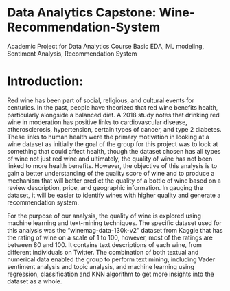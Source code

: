 # Data Analytics Capstone: Wine-Recommendation-System
Academic Project for Data Analytics Course
Basic EDA, ML modeling, Sentiment Analysis, Recommendation System

# Introduction:
Red wine has been part of social, religious, and cultural events for centuries. In the past, people have theorized that red wine benefits health, particularly alongside a balanced diet. A 2018 study notes that drinking red wine in moderation has positive links to cardiovascular disease, atherosclerosis, hypertension, certain types of cancer, and type 2 diabetes. These links to human health were the primary motivation in looking at a wine dataset as initially the goal of the group for this project was to look at something that could affect health, though the dataset chosen has all types of wine not just red wine and ultimately, the quality of wine has not been linked to more health benefits. However, the objective of this analysis is to gain a better understanding of the quality score of wine and to produce a mechanism that will better predict the quality of a bottle of wine based on a review description, price, and geographic information. In gauging the dataset, it will be easier to identify wines with higher quality and generate a recommendation system.

For the purpose of our analysis, the quality of wine is explored using machine learning and text-mining techniques. The specific dataset used for this analysis was the “winemag-data-130k-v2” dataset from Kaggle that has the rating of wine on a scale of 1 to 100, however, most of the ratings are between 80 and 100. It contains text descriptions of each wine, from different individuals on Twitter. The combination of both textual and numerical data enabled the group to perform text mining, including Vader sentiment analysis and topic analysis, and machine learning using regression, classification and KNN algorithm to get more insights into the dataset as a whole.
